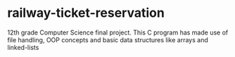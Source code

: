 # railway-ticket-reservation

12th grade Computer Science final project. 
This C program has made use of file handling, OOP concepts and basic data structures like arrays and linked-lists
